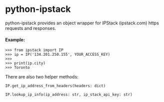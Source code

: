 # python-ipstack
python-ipstack provides an object wrapper for IPStack (ipstack.com) https requests and responses. 

#### Example:

    >>> from ipstack import IP
    >>> ip = IP('134.201.250.155', YOUR_ACCESS_KEY)
    >>>
    >>> print(ip.city)
    >>> Toronto
    
There are also two helper methods:

`IP.get_ip_address_from_headers(headers: dict)`

`IP.lookup_ip_info(ip_address: str, ip_stack_api_key: str)`


    

